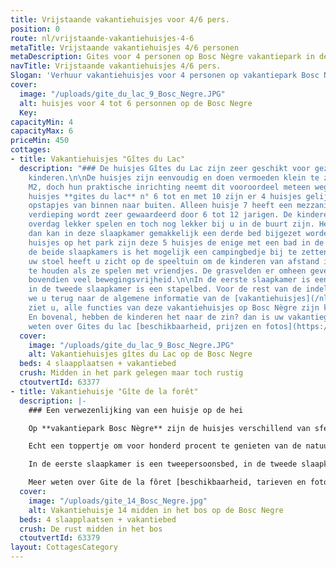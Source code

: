 ```yaml
---
title: Vrijstaande vakantiehuisjes voor 4/6 pers.
position: 0
route: nl/vrijstaande-vakantiehuisjes-4-6
metaTitle: Vrijstaande vakantiehuisjes 4/6 personen
metaDescription: Gites voor 4 personen op Bosc Nègre vakantiepark in de Dordogne
navTitle: Vrijstaande vakantiehuisjes 4/6 pers.
Slogan: 'Verhuur vakantiehuisjes voor 4 personen op vakantiepark Bosc Nègre '
cover:
  image: "/uploads/gite_du_lac_9_Bosc_Negre.JPG"
  alt: huisjes voor 4 tot 6 personnen op de Bosc Negre
  Key: 
capacityMin: 4
capacityMax: 6
priceMin: 450
cottages:
- title: Vakantiehuisjes "Gîtes du Lac"
  description: "### De huisjes Gîtes du Lac zijn zeer geschikt voor gezinnen met jonge
    kinderen.\n\nDe huisjes zijn eenvoudig en doen vermoeden klein te zijn met 32
    M2, doch hun praktische inrichting neemt dit vooroordeel meteen weg.\nVan de 5
    huisjes **gites du lac** n° 6 tot en met 10 zijn er 4 huisjes gelijkvloers, zonder
    opstapjes van binnen naar buiten. Alleen huisje 7 heeft een mezzanine. Deze open
    verdieping wordt zeer gewaardeerd door 6 tot 12 jarigen. De kinderen kunnen er
    overdag lekker spelen en toch nog lekker bij u in de buurt zijn. Hebt u drie kinderen,
    dan kan in deze slaapkamer gemakkelijk een derde bed bijgezet worden.\n\nVan alle
    huisjes op het park zijn deze 5 huisjes de enige met een bad in de badkamer.\n\nIn
    de beide slaapkamers is het mogelijk een campingbedje bij te zetten.\n\nVanaf
    uw stoel heeft u zicht op de speeltuin om de kinderen van afstand in de gaten
    te houden als ze spelen met vriendjes. De grasvelden er omheen geven de kleinsten
    bovendien veel bewegingsvrijheid.\n\nIn de eerste slaapkamer is een tweepersoonsbed,
    in de tweede slaapkamer is een stapelbed. Voor de rest van de indeling, verwijzen
    we u terug naar de algemene informatie van de [vakantiehuisjes](/nl/vakantiehuis/).\n\nZo
    ziet u, alle functies van deze vakantiehuisjes op Bosc Nègre zijn kindvriendelijk.
    En bovenal, hebben de kinderen het naar de zin? dan is uw vakantiegeluk gewaarborgd.\n\nMeer
    weten over Gites du lac [beschikbaarheid, prijzen en fotos](https://bookingpremium.secureholiday.net/nl/14230/Search/product/63377) "
  cover:
    image: "/uploads/gite_du_lac_9_Bosc_Negre.JPG"
    alt: Vakantiehuisjes gîtes du Lac op de Bosc Negre
  beds: 4 slaapplaatsen + vakantiebed
  crush: Midden in het park gelegen maar toch rustig
  ctoutvertId: 63377
- title: Vakantiehuisje "Gîte de la forêt"
  description: |-
    ### Een verwezenlijking van een huisje op de hei

    Op **vakantiepark Bosc Nègre** zijn de huisjes verschillend van sfeer en van ligging. Dit boshuisje is bij uitstek geschikt voor ouders die een compromis zoeken tussen een 'hutje op de hei' en een vakantiepark bomvol activiteiten voor hun kinderen. Geniet van dit 4 persoonshuisje te midden van de schaduwrijke plekken onder de eikenbomen.

    Echt een toppertje om voor honderd procent te genieten van de natuur. Een hertje zou zomaar uw terras kunnen passeren. Hebt u een hond die het liefst de koelte van de bomen zoekt in het zonnige Franse zuiden? Voor hem een lange lijn en voor u een hangmat en is het tijd voor uw welverdiende rust. De kinderen zullen ondertussen genieten van alle \[activiteiten\](/nl/animatie) die worden aangeboden en profiteren van het spelen met hun vriendje.

    In de eerste slaapkamer is een tweepersoonsbed, in de tweede slaapkamer zijn twee 1 persoonsbedden. Voor de overige indeling verwijzen we u terug naar de algemene pagina van de [vakantiehuisjes](/nl/vakantiehuis/)

    Meer weten over Gite de la fôret [beschikbaarheid, tarieven en fotos](https://bookingpremium.secureholiday.net/fr/14230/Search/product/63379)
  cover:
    image: "/uploads/gite_14_Bosc_Negre.jpg"
    alt: Vakantiehuisje 14 midden in het bos op de Bosc Negre
  beds: 4 slaapplaatsen + vakantiebed
  crush: De rust midden in het bos
  ctoutvertId: 63379
layout: CottagesCategory
---
```


